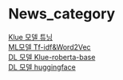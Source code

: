 # News_category

[Klue 모델 튜닝](https://github.com/wpfkcm33/News_category/blob/main/Fine_tuning_a_model_on_the_YNAT_Task(doowon).ipynb)  
[ML모델 Tf-idf&Word2Vec](https://github.com/wpfkcm33/News_category/blob/main/News_catagory_ML.ipynb)  
[DL 모델 Klue-roberta-base]()  
[DL 모델 huggingface](https://huggingface.co/Doowon96/roberta-base-finetuned-ynat)  
